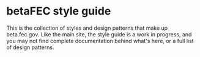 # betaFEC style guide

This is the collection of styles and design patterns that make up beta.fec.gov. Like the main site, the style guide is a work in progress, and you may not find complete documentation behind what's here, or a full list of design patterns. 